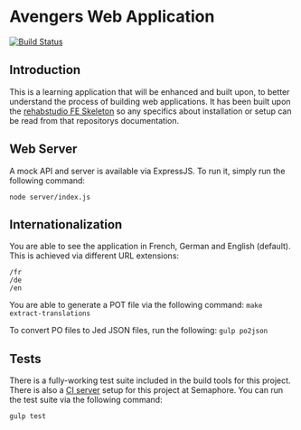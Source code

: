 # Avengers Web Application
[![Build Status](https://semaphoreapp.com/api/v1/projects/eddde0c2-684f-4a4d-a3e1-ffcfba4170fc/357938/badge.png)](https://semaphoreapp.com/antwan1986/avengers-web-application)

## Introduction
This is a learning application that will be enhanced and built upon, to better understand the process of building web applications. It has been built upon the [rehabstudio FE Skeleton](https://github.com/rehabstudio/fe-skeleton) so any specifics about installation or setup can be read from that repositorys documentation.

## Web Server
A mock API and server is available via ExpressJS. To run it, simply run the following command:

```node server/index.js```

## Internationalization

You are able to see the application in French, German and English (default). This is achieved via different URL extensions:

```
/fr
/de
/en
```

You are able to generate a POT file via the following command:
```make extract-translations```

To convert PO files to Jed JSON files, run the following:
```gulp po2json```

## Tests
There is a fully-working test suite included in the build tools for this project. There is also a [CI server](https://semaphoreapp.com/antwan1986/avengers-web-application) setup for this project at Semaphore. You can run the test suite via the following command:

```gulp test```